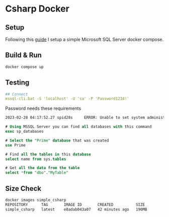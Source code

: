 # Csharp Docker

## Setup

Following this [guide](https://cardano.github.io/blog/2017/11/15/mssql-docker-container)
I setup a simple  Microsoft SQL Server docker compose.

## Build & Run

```sh
docker compose up
```

## Testing

```yaml
## Connect
mssql-cli.bat -S 'localhost' -U 'sa' -P 'Password1234!'
````

Password needs these requirements

```txt
2023-02-28 04:17:52.27 spid28s     ERROR: Unable to set system administrator password: Password validation failed. The password does not meet SQL Server password policy requirements because it is too short. The password must be at least 8 characters..
````


```sql
# Using MSSQL Server you can find all databases with this command
exec sp_databases

# Select the "Prime" database that was created
use Prime

# Find all the tables in this database
select name from sys.tables

# Get all the data from the table
select *from "dbo"."MyTable"
````

## Size Check

```sh
docker images simple_csharp
REPOSITORY      TAG       IMAGE ID       CREATED          SIZE
simple_csharp   latest    e8adab043a07   42 minutes ago   190MB
```
# 
